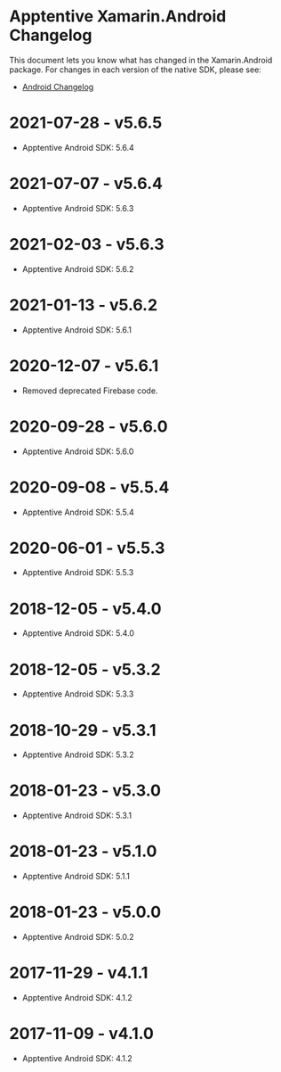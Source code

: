# Apptentive Xamarin.Android Changelog

This document lets you know what has changed in the Xamarin.Android package. For changes in each version of the native SDK, please see:

- [Android Changelog](https://github.com/apptentive/apptentive-android/blob/master/CHANGELOG.md)

# 2021-07-28 - v5.6.5

- Apptentive Android SDK: 5.6.4

# 2021-07-07 - v5.6.4

- Apptentive Android SDK: 5.6.3

# 2021-02-03 - v5.6.3

- Apptentive Android SDK: 5.6.2

# 2021-01-13 - v5.6.2

- Apptentive Android SDK: 5.6.1

# 2020-12-07 - v5.6.1

- Removed deprecated Firebase code.

# 2020-09-28 - v5.6.0

- Apptentive Android SDK: 5.6.0

# 2020-09-08 - v5.5.4

- Apptentive Android SDK: 5.5.4

# 2020-06-01 - v5.5.3

- Apptentive Android SDK: 5.5.3

# 2018-12-05 - v5.4.0

- Apptentive Android SDK: 5.4.0

# 2018-12-05 - v5.3.2

- Apptentive Android SDK: 5.3.3

# 2018-10-29 - v5.3.1

- Apptentive Android SDK: 5.3.2

# 2018-01-23 - v5.3.0

- Apptentive Android SDK: 5.3.1

# 2018-01-23 - v5.1.0

- Apptentive Android SDK: 5.1.1

# 2018-01-23 - v5.0.0

- Apptentive Android SDK: 5.0.2

# 2017-11-29 - v4.1.1

- Apptentive Android SDK: 4.1.2

# 2017-11-09 - v4.1.0

- Apptentive Android SDK: 4.1.2
